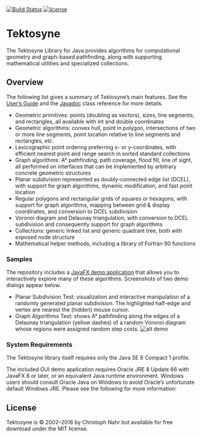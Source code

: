 [![Build Status](https://travis-ci.org/kynosarges/tektosyne.svg?branch=master)](https://travis-ci.org/kynosarges/tektosyne)
[![license](https://img.shields.io/github/license/mashape/apistatus.svg)](https://raw.githubusercontent.com/kynosarges/tektosyne/master/LICENSE.txt)


# Tektosyne

The Tektosyne Library for Java provides algorithms for computational geometry and graph-based pathfinding,
along with supporting mathematical utilities and specialized collections.



## Overview

The following list gives a summary of Tektosyne’s main features.
See the [User’s Guide](https://github.com/kynosarges/tektosyne/raw/master/docs/TektosyneGuide.pdf) and the [Javadoc](https://kynosarges.github.io/tektosyne/javadoc/) class reference for more details.

* Geometric primitives: points (doubling as vectors), sizes, line segments, and rectangles, all available with int and double coordinates
* Geometric algorithms: convex hull, point in polygon, intersections of two or more line segments, point location relative to line segments and rectangles, etc.
* Lexicographic point ordering preferring x- or y-coordinates, with efficient nearest point and range search in sorted standard collections
* Graph algorithms: A* pathfinding, path coverage, flood fill, line of sight, all performed on interfaces that can be implemented by arbitrary concrete geometric structures
* Planar subdivision represented as doubly-connected edge list (DCEL), with support for graph algorithms, dynamic modification, and fast point location
* Regular polygons and rectangular grids of squares or hexagons, with support for graph algorithms, mapping between grid & display coordinates, and conversion to DCEL subdivision
* Voronoi diagram and Delaunay triangulation, with conversion to DCEL subdivision and consequently support for graph algorithms
* Collections: generic linked list and generic quadrant tree, both with exposed node structure
* Mathematical helper methods, including a library of Fortran 90 functions


### Samples

The repository includes a [JavaFX demo application](https://github.com/kynosarges/tektosyne/raw/master/tektosyne-demo/demo-jar/tektosyne-demo.jar) that allows you to interactively explore many of these algorithms.
Screenshots of two demo dialogs appear below.

* Planar Subdivision Test: visualization and interactive manipulation of a randomly generated planar subdivision. The highlighted half-edge and vertex are nearest the (hidden) mouse cursor.
* Graph Algorithms Test: shows A* pathfinding along the edges of a Delaunay triangulation (yellow dashes) of a random Voronoi diagram whose regions were assigned random step costs.
![alt demo](https://raw.githubusercontent.com/kynosarges/tektosyne/master/docs/img/TektosyneDemo.png)

### System Requirements

The Tektosyne library itself requires only the Java SE 8 Compact 1 profile.

The included GUI demo application requires Oracle JRE 8 Update 66 with JavaFX 8 or later, or an equivalent Java runtime environment.
Windows users should consult Oracle Java on Windows to avoid Oracle’s unfortunate default Windows JRE. Please see the following for more information:


## License


Tektosyne is © 2002–2016 by Christoph Nahr but available for free download under the MIT license.
